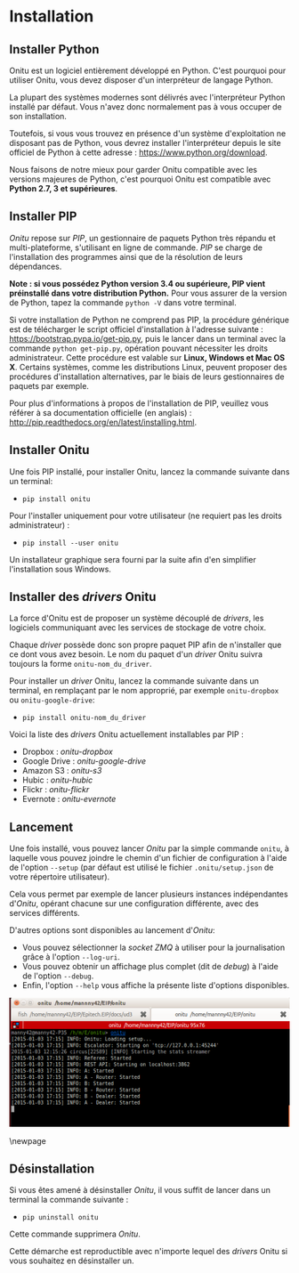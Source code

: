# Installation

## Installer Python

Onitu est un logiciel entièrement développé en Python. C'est pourquoi pour utiliser Onitu, vous devez disposer d'un interpréteur de langage Python.

La plupart des systèmes modernes sont délivrés avec l'interpréteur Python installé par défaut. Vous n'avez donc normalement pas à vous occuper de son installation.

Toutefois, si vous vous trouvez en présence d'un système d'exploitation ne disposant pas de Python, vous devrez installer l'interpréteur depuis le site officiel de Python à cette adresse : <https://www.python.org/download>.

Nous faisons de notre mieux pour garder Onitu compatible avec les versions majeures de Python, c'est pourquoi Onitu est compatible avec **Python 2.7, 3 et supérieures**.


## Installer PIP

*Onitu* repose sur *PIP*, un gestionnaire de paquets Python très répandu et multi-plateforme, s'utilisant en ligne de commande. *PIP* se charge de l'installation des programmes ainsi que de la résolution de leurs dépendances.

**Note : si vous possédez Python version 3.4 ou supérieure, PIP vient préinstallé dans votre distribution Python.** Pour vous assurer de la version de Python, tapez la commande `python -V` dans votre terminal.

Si votre installation de Python ne comprend pas PIP, la procédure générique est de télécharger le script officiel d'installation à l'adresse suivante : <https://bootstrap.pypa.io/get-pip.py>, puis le lancer dans un terminal avec la commande `python get-pip.py`, opération pouvant nécessiter les droits administrateur. Cette procédure est valable sur **Linux, Windows et Mac OS X**. Certains systèmes, comme les distributions Linux, peuvent proposer des procédures d'installation alternatives, par le biais de leurs gestionnaires de paquets par exemple. 

Pour plus d'informations à propos de l'installation de PIP, veuillez vous référer à sa documentation officielle (en anglais) : <http://pip.readthedocs.org/en/latest/installing.html>.

## Installer Onitu

Une fois PIP installé, pour installer Onitu, lancez la commande suivante dans un terminal:

* `pip install onitu`

Pour l'installer uniquement pour votre utilisateur (ne requiert pas les droits administrateur) :

* `pip install --user onitu`

Un installateur graphique sera fourni par la suite afin d'en simplifier l'installation sous Windows.


## Installer des *drivers* Onitu

La force d'Onitu est de proposer un système découplé de *drivers*, les logiciels communiquant avec les services de stockage de votre choix.

Chaque *driver* possède donc son propre paquet PIP afin de n'installer que ce dont vous avez besoin. Le nom du paquet d'un *driver* Onitu suivra toujours la forme `onitu-nom_du_driver`.

Pour installer un *driver* Onitu, lancez la commande suivante dans un terminal, en remplaçant par le nom approprié, par exemple `onitu-dropbox` ou `onitu-google-drive`:

* `pip install onitu-nom_du_driver`

Voici la liste des *drivers* Onitu actuellement installables par PIP :

* Dropbox : *onitu-dropbox*
* Google Drive : *onitu-google-drive*
* Amazon S3 : *onitu-s3*
* Hubic : *onitu-hubic*
* Flickr : *onitu-flickr*
* Evernote : *onitu-evernote*


## Lancement

Une fois installé, vous pouvez lancer *Onitu* par la simple commande `onitu`, à laquelle vous pouvez joindre le chemin d'un fichier de configuration à l'aide de l'option `--setup` (par défaut est utilisé le fichier `.onitu/setup.json` de votre répertoire utilisateur).

Cela vous permet par exemple de lancer plusieurs instances indépendantes d'*Onitu*, opérant chacune sur une configuration différente, avec des services différents.

D'autres options sont disponibles au lancement d'*Onitu*:

* Vous pouvez sélectionner la *socket* *ZMQ* à utiliser pour la journalisation grâce à l'option `--log-uri`.
* Vous pouvez obtenir un affichage plus complet (dit de *debug*) à l'aide de l'option `--debug`.
* Enfin, l'option `--help` vous affiche la présente liste d'options disponibles.

![Capture d'écran du lancement d'Onitu dans un terminal](imgs/screen_onitu.png)


\newpage

## Désinstallation

Si vous êtes amené à désinstaller *Onitu*, il vous suffit de lancer dans un terminal la commande suivante :

* `pip uninstall onitu`

Cette commande supprimera *Onitu*.

Cette démarche est reproductible avec n'importe lequel des *drivers* Onitu si vous souhaitez en désinstaller un.
